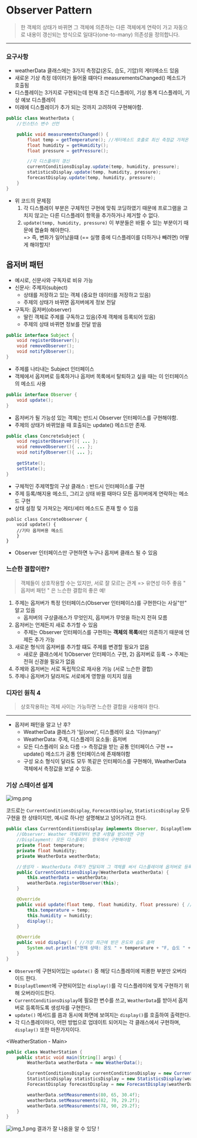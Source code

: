 # Observer Pattern
> 한 객체의 상태가 바뀌면 그 객체에 의존하는 다른 객체에게 연락이 가고 자동으로 내용이 갱신되는 방식으로 일대다(one-to-many) 의존성을 정의합니다.
---
### 요구사항
- weatherData 클래스에는 3가지 측정값(온도, 습도, 기압)의 게터메소드 있음
- 새로운 기상 측정 데이터가 들어올 떄마다 measurementsChanged() 메소드가 호출됨
- 디스플레이는 3가지로 구현되는데 현재 조건 디스플레이, 기상 통계 디스플레이, 기상 예보 디스플레이
- 미래에 디스플레이가 추가 되는 것까지 고려하여 구현해야함.

``` java
public class WeatherData {
    //인스턴스 변수 선언

    public void measurementsChanged() {
        float temp = getTemperature(); //게터메소드 호출로 최신 측정값 가져온 후 적당한 변수에 저장
        float humidity = getHumidity();
        float pressure = getPressure();

        //각 디스플레이 갱신
        currentConditionsDisplay.update(temp, humidity, pressure);
        statisticsDisplay.update(temp, humidity, pressure);
        forecastDisplay.update(temp, humidity, pressure);
    }
}
```
* 위 코드의 문제점 
  1) 각 디스플레이 부분은 구체적인 구현에 맞춰 코딩하였기 때문에 프로그램을 고치지 않고는 다른 디스플레이 항목을 추가하거나 제거할 수 없다.
  2) `update(temp, humidity, pressure)` 이 부분들은 바뀔 수 있는 부분이기 때문에 캡슐화 해야한다.
     <br> => 즉, 변화가 일어났을떄 (== 실행 중에 디스플레이를 더하거나 빼려면)  어떻게 해야할지!

## 옵저버 패턴
- 예시로, 신문사와 구독자로 비유 가능
- 신문사: 주제자(subject) 
  - 상태를 저장하고 있는 객체 (중요한 데이터를 저장하고 있음)
  - 주제의 상태가 바뀌면 옵저버에게 정보 전달
- 구독자: 옵저버(observer)
  - 딸린 객체로 주제를 구독하고 있음(주제 객체에 등록되어 있음)
  - 주제의 상태 바뀌면 정보를 전달 받음
  
``` java
public interface Subject {
    void registerObserver();
    void removeObserver();
    void notifyObserver();
}
```
- 주제를 나타내는 Subject 인터페이스
- 객체에서 옵저버로 등록하거나 옵저버 목록에서 탈퇴하고 싶을 때는 이 인터페이스의 메소드 사용

``` java
public interface Observer {
    void update();
}
```
- 옵저버가 될 가능성 있는 객체는 반드시 Observer 인터페이스를 구현해야함.
- 주제의 상태가 바뀌었을 때 호출되는 update() 메소드만 존재.

``` java
public class ConcreteSubject {
    void registerObserver(){ ... };
    void removeObserver(){ ... };
    void notifyObserver(){ ... };
    
    getState();
    setState();
}
```
- 구체적인 주제역할의 구상 클래스 : 반드시 인터페이스를 구현
- 주제 등록/해지용 메소드, 그리고 상태 바뀔 때마다 모든 옵저버에게 연락하는 메소드 구현
- 상태 설정 및 가져오는 게터/세터 메소드도 존재 할 수 있음
``` jsva
public class ConcreteObserver {
    void update() {
    //기타 옵저버용 메소드
    }
}
```
- Observer 인터페이스만 구현하면 누구나 옵저버 클래스 될 수 있음

### 느슨한 결합이란?
> 객체들이 상호작용할 수는 있지만, 서로 잘 모르는 관계 => 유연성 아주 좋음
" 옵저버 패턴 " 은 느슨한 결합의 좋은 예!

1. 주제는 옵저버가 특정 인터페이스(Observer 인터페이스)를 구현한다는 사실"만" 알고 있음
   - 옵저버의 구상클래스가 무엇인지, 옵저버가 무엇을 하는지 전혀 모름
2. 옵저버는 언제든지 새로 추가할 수 있음
   -  주제는 Observer 인터페이스를 구현하는 **객체의 목록**에만 의존하기 때문에 언제든 추가 가능
3. 새로운 형식의 옵저버를 추가할 떄도 주제를 변경할 필요가 없음
   - 새로운 클래스에서 1)Observer 인터페이스 구현, 2) 옵저버로 등록 -> 주제는 전혀 신경쓸 필요가 없음
4. 주제와 옵저버는 서로 독립적으로 재사용 가능 (서로 느슨한 결합)
5. 주제나 옵저버가 달라져도 서로에게 영향을 미치지 않음

### 디자인 원칙 4
> 상호작용하는 객체 사이는 가능하면 느슨한 결합을 사용해야 한다.

---
- 옵저버 패턴을 알고 난 후?
  - WeatherData 클래스가 '일(one)', 디스플레이 요소 '다(many)'
  - WeatherData: 주제, 디스플레이 요소들: 옵저버
  - 모든 디스플레이 요소 다름 -> 측정값을 받는 공통 인터페이스 구현 == update() 메소드가 공통 인터페이스에 존재해야함
  - 구성 요소 형식이 달라도 모두 똑같은 인터페이스를 구현해야, WeatherData 객체에서 측정값을 보낼 수 있음.

### 기상 스테이션 설계
![img.png](./src/img.png)

코드로는 `CurrentConditionsDisplay`, `ForecastDisplay`, `StatisticsDisplay` 모두 구현을 한 상태이지만, 예시로 하나만 설명해보고 넘어가려고 한다.
```java
public class CurrentConditionsDisplay implements Observer, DisplayElement {
    //Observer: Weather 객체로부터 변경 사항을 받으려면 구현
    //Displayment: 모든 디스플레이  항목에서 구현해야함
    private float temperature;
    private float humidity;
    private WeatherData weatherData;

    //생성자 - WeatherData 주제가 전달되며 그 객체를 써서 디스플레이에 옵저버로 등록
    public CurrentConditionsDisplay(WeatherData weatherData) {
        this.weatherData = weatherData;
        weatherData.registerObserver(this);
    }

    @Override
    public void update(float temp, float humidity, float pressure) { //update()가 호출되면 온도와 습도를 저장하고 display()를 호출
        this.temperature = temp;
        this.humidity = humidity;
        display();
    }

    @Override
    public void display() { //가장 최근에 받은 온도와 습도 출력
        System.out.println("현재 상태: 온도 " + temperature + "F, 습도 " + humidity + "%");
    }
}

```
- `Observer`에 구현되어있는 `update()` 중 해당 디스플레이에 피룡한 부분만 오버라이드 한다.
- `DisplayElement`에 구현되어있는 `display()`를 각 디스플레이에 맞게 구현하기 위해 오버라이드한다.
- `CurrentConditionsDisplay`에 필요한 변수를 쓰고, `WeatherData`를 받아서 옵저버로 등록하도록 생성자를 구현한다.
- `update()` 메서드를 씀과 동시에 화면에 보여지는 `display()`를 호출하여 출력한다.
- 각 디스플레이마다, 어떤 방법으로 업데이트 되어지는 각 클래스에서 구현하며, `display()` 또한 마찬가지이다.

<WeatherStation - Main>
```java
public class WeatherStation {
    public static void main(String[] args) {
        WeatherData weatherData = new WeatherData();

        CurrentConditionsDisplay currentConditionsDisplay = new CurrentConditionsDisplay(weatherData);
        StatisticsDisplay statisticsDisplay = new StatisticsDisplay(weatherData);
        ForecastDisplay forecastDisplay = new ForecastDisplay(weatherData);

        weatherData.setMeasurements(80, 65, 30.4f);
        weatherData.setMeasurements(82, 70, 29.2f);
        weatherData.setMeasurements(78, 90, 29.2f);
    }
}
```
![img_1.png](./src/img_1.png)
결과가 잘 나옴을 알 수 있당 !
